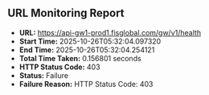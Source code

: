 ## URL Monitoring Report

- **URL:** https://api-gw1-prod1.fisglobal.com/gw/v1/health
- **Start Time:** 2025-10-26T05:32:04.097320
- **End Time:** 2025-10-26T05:32:04.254121
- **Total Time Taken:** 0.156801 seconds
- **HTTP Status Code:** 403
- **Status:** Failure
- **Failure Reason:** HTTP Status Code: 403
